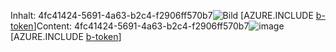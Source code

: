 <span data-ttu-id="fbb9a-101">Inhalt: 4fc41424-5691-4a63-b2c4-f2906ff570b7![Bild](22419273-938a-4670-a793-2805f98b9cc4.png)
[AZURE.INCLUDE [b-token](8fbfd099-342e-41e2-930b-fcb3e912e252.md)]</span><span class="sxs-lookup"><span data-stu-id="fbb9a-101">Content: 4fc41424-5691-4a63-b2c4-f2906ff570b7![image](22419273-938a-4670-a793-2805f98b9cc4.png)
[AZURE.INCLUDE [b-token](8fbfd099-342e-41e2-930b-fcb3e912e252.md)]</span></span>
